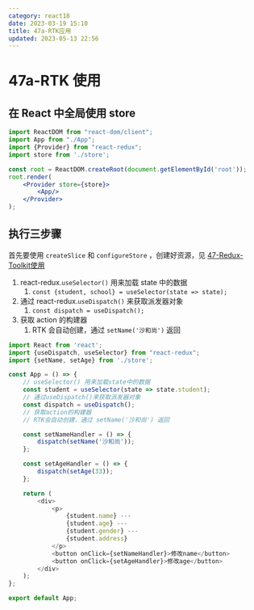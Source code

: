 ```yaml
---
category: react18
date: 2023-03-19 15:10
title: 47a-RTK应用
updated: 2023-05-13 22:56
---
```


# 47a-RTK 使用

## 在 React 中全局使用 store

```jsx
import ReactDOM from "react-dom/client";
import App from "./App";
import {Provider} from "react-redux";
import store from './store';

const root = ReactDOM.createRoot(document.getElementById('root'));
root.render(
    <Provider store={store}>
        <App/>
    </Provider>
);
```

## 执行三步骤

首先要使用 `createSlice` 和 `configureStore` ，创建好资源，见 [47-Redux-Toolkit使用](47-Redux-Toolkit使用.md)

1. react-redux.`useSelector()` 用来加载 state 中的数据
   1. `const {student, school} = useSelector(state => state);`
2. 通过 react-redux.`useDispatch()` 来获取派发器对象
   1. `const dispatch = useDispatch();`
3. 获取 action 的构建器
   1. RTK 会自动创建，通过 `setName('沙和尚')` 返回

```js
import React from 'react';
import {useDispatch, useSelector} from "react-redux";
import {setName, setAge} from './store';

const App = () => {
    // useSelector() 用来加载state中的数据
    const student = useSelector(state => state.student);
    // 通过useDispatch()来获取派发器对象
    const dispatch = useDispatch();
    // 获取action的构建器
    // RTK会自动创建，通过 setName('沙和尚') 返回

    const setNameHandler = () => {
        dispatch(setName('沙和尚'));
    };

    const setAgeHandler = () => {
        dispatch(setAge(33));
    };

    return (
        <div>
            <p>
                {student.name} ---
                {student.age} ---
                {student.gender} ---
                {student.address}
            </p>
            <button onClick={setNameHandler}>修改name</button>
            <button onClick={setAgeHandler}>修改age</button>
        </div>
    );
};

export default App;
```